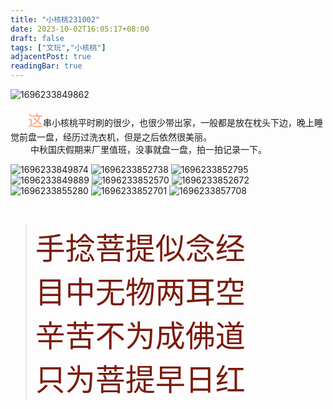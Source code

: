 ```yaml
---
title: "小核桃231002"
date: 2023-10-02T16:05:17+08:00
draft: false
tags: ["文玩","小核桃"]
adjacentPost: true
readingBar: true
---
```

![1696233849862](https://cdn.jsdelivr.net/gh/tosspi/picx-images-hosting@master/1696233849862.jpg)

&emsp;&emsp;<font size=5 color=#ffa07a>这</font>串小核桃平时刷的很少，也很少带出家，一般都是放在枕头下边，晚上睡觉前盘一盘，经历过洗衣机，但是之后依然很美丽。<br>
&emsp;&emsp; 中秋国庆假期来厂里值班，没事就盘一盘，拍一拍记录一下。<br>

![1696233849874](https://cdn.jsdelivr.net/gh/tosspi/picx-images-hosting@master/1696233849874.jpg)
![1696233852738](https://cdn.jsdelivr.net/gh/tosspi/picx-images-hosting@master/1696233852738.jpg)
![1696233852795](https://cdn.jsdelivr.net/gh/tosspi/picx-images-hosting@master/1696233852795.jpg)
![1696233849889](https://cdn.jsdelivr.net/gh/tosspi/picx-images-hosting@master/1696233849889.jpg)
![1696233852570](https://cdn.jsdelivr.net/gh/tosspi/picx-images-hosting@master/1696233852570.jpg)
![1696233852672](https://cdn.jsdelivr.net/gh/tosspi/picx-images-hosting@master/1696233852672.jpg)
![1696233855280](https://cdn.jsdelivr.net/gh/tosspi/picx-images-hosting@master/1696233855280.jpg)
![1696233852701](https://cdn.jsdelivr.net/gh/tosspi/picx-images-hosting@master/1696233852701.jpg)
![1696233857708](https://cdn.jsdelivr.net/gh/tosspi/picx-images-hosting@master/1696233857708.jpg)



<br>

><font size=9 color=#7a1b0c>手捻菩提似念经<br>
目中无物两耳空<br>
辛苦不为成佛道<br>
只为菩提早日红</font>